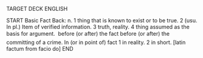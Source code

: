 TARGET DECK
ENGLISH

START
Basic
Fact
Back: n. 1 thing that is known to exist or to be true. 2 (usu. In pl.) Item of verified information. 3 truth, reality. 4 thing assumed as the basis for argument.  before (or after) the fact before (or after) the committing of a crime. In (or in point of) fact 1 in reality. 2 in short. [latin factum from facio do]
END
